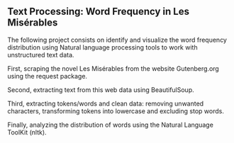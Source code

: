 

## Text Processing: Word Frequency in Les Misérables

The following project consists on identify and visualize the word frequency distribution using Natural language processing tools to work with unstructured text data.

First, scraping the novel Les Misérables from the website Gutenberg.org using the request package.

Second, extracting text from this web data using BeautifulSoup.

Third, extracting tokens/words and clean data: removing unwanted characters, transforming tokens into lowercase and excluding stop words.

Finally, analyzing the distribution of words using the Natural Language ToolKit (nltk).
